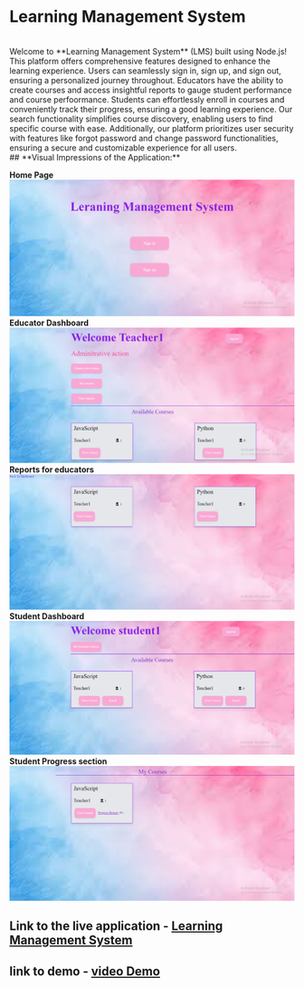 # **Learning Management System**
<br>
Welcome to **Learning Management System** (LMS) built using Node.js! This platform offers comprehensive features designed to enhance the learning experience. Users can seamlessly sign in, sign up, and sign out, ensuring a personalized journey throughout. Educators have the ability to create courses and access insightful reports to gauge student performance and course perfoormance. Students can effortlessly enroll in courses and conveniently track their progress, ensuring a good learning experience. Our search functionality simplifies course discovery, enabling users to find specific course with ease. Additionally, our platform prioritizes user security with features like forgot password and change password functionalities, ensuring a secure and customizable experience for all users.

<br>
## **Visual Impressions of the Application:**

**Home Page** ![Home Page](/projectimages/homepage.png)
**Educator Dashboard** ![Educator Dashboard](/projectimages/Educator-Dashboard.png)
**Reports for educators** ![Reports for educators](/projectimages/report.png)
**Student Dashboard** ![Student Dashboard](/projectimages/Student-Dashboard.png)
**Student Progress section** ![Student Progress section](/projectimages/Student-report.png)
<br>

## Link to the live application - <a target="blank" href="https://learning-management-system-kbrl.onrender.com/">Learning Management System </a>
## link to demo - <a target="blank" href="https://youtu.be/mNDUnak07rY">video Demo</a>